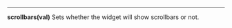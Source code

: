 <a name="scrollbars"><h3 style="padding-top: 40px; margin-top: 40px;"></h3></a>
_____________________________
**scrollbars(val)** Sets whether the widget will show scrollbars or not. 

